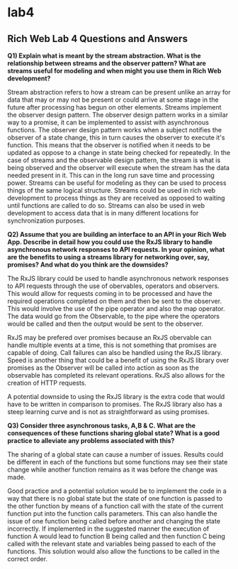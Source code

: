 # lab4

## Rich Web Lab 4 Questions and Answers

**Q1) Explain what is meant by the stream abstraction. What is the relationship between streams and the observer pattern? What are streams useful for modeling and when might you use them in Rich Web development?**

Stream abstraction refers to how a stream can be present unlike an array for data that may or may not be present or could arrive at some stage in the future after processing has begun on other elements. Streams implement the observer design pattern. The observer design pattern works in a similar way to a promise, it can be implemented to assist with asynchronous functions. The observer design pattern works when a subject notifies the observer of a state change, this in turn causes the observer to execute it's function. This means that the observer is notified when it needs to be updated as oppose to a change in state being checked for repeatedly. In the case of streams and the observable design pattern, the stream is what is being observed and the observer will execute when the stream has the data needed present in it. This can in the long run save time and processing power. Streams can be useful for modeling as they can be used to process things of the same logical structure. Streams could be used in rich web development to process things as they are received as opposed to waiting until functions are called to do so. Streams can also be used in web development to access data that is in many different locations for synchronization purposes.

**Q2) Assume that you are building an interface to an API in your Rich Web App. Describe in detail how you could use the RxJS library to handle asynchronous network responses to API requests. In your opinion, what are the benefits to using a streams library for networking over, say, promises? And what do you think are the downsides?**

The RxJS library could be used to handle asynchronous network responses to API requests through the use of obervables, operators and observers. This would allow for requests coming in to be processed and have the required operations completed on them and then be sent to the observer. This would involve the use of the pipe operator and also the map operator. The data would go from the Observable, to the pipe where the operators would be called and then the output would be sent to the observer.

RxJS may be prefered over promises because an RxJS obervable can handle multiple events at a time, this is not something that promises are capable of doing. Call failures can also be handled using the RxJS library. Speed is another thing that could be a benefit of using the RxJS library over promises as the Observer will be called into action as soon as the observable has completed its relevant operations. RxJS also allows for the creation of HTTP requests.

A potential downside to using the RxJS library is the extra code that would have to be written in comparison to promises. The RxJS library also has a steep learning curve and is not as straightforward as using promises.

**Q3) Consider three asynchronous tasks, A,B & C. What are the consequences of these functions sharing global state? What is a good practice to alleviate any problems associated with this?**

The sharing of a global state can cause a number of issues. Results could be different in each of the functions but some functions may see their state change while another function remains as it was before the change was made.

Good practice and a potential solution would be to implement the code in a way that there is no global state but the state of one function is passed to the other function by means of a function call with the state of the current function put into the function calls parameters. This can also handle the issue of one function being called before another and changing the state incorrectly. If implemented in the suggested manner the execution of function A would lead to function B being called and then function C being called with the relevant state and variables being passed to each of the functions. This solution would also allow the functions to be called in the correct order.
